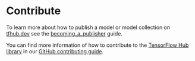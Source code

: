 <!--* freshness: { owner: 'akhorlin' reviewed: '2020-09-14' } *-->

# Contribute

To learn more about how to publish a model or model collection on
[tfhub.dev](https://tfhub.dev/) see the [becoming_a_publisher](publish.md)
guide.

You can find more information of how to contribute to the
[TensorFlow Hub library](https://github.com/tensorflow/hub) in our
[GitHub contributing guide](https://github.com/tensorflow/hub/blob/master/CONTRIBUTING.md).
